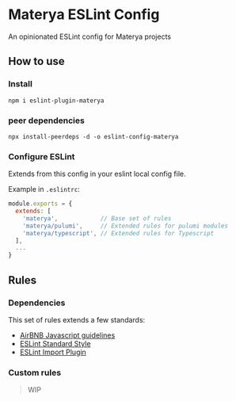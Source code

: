 # Materya ESLint Config

An opinionated ESLint config for Materya projects

## How to use

### Install

```
npm i eslint-plugin-materya
```

### peer dependencies

```
npx install-peerdeps -d -o eslint-config-materya
```

### Configure ESLint

Extends from this config in your eslint local config file.

Example in `.eslintrc`:

```js
module.exports = {
  extends: [
    'materya',            // Base set of rules
    'materya/pulumi',     // Extended rules for pulumi modules
    'materya/typescript', // Extended rules for Typescript
  ],
  ...
}

```

## Rules

### Dependencies

This set of rules extends a few standards:

* [AirBNB Javascript guidelines](https://github.com/airbnb/javascript)
* [ESLint Standard Style](https://github.com/standard/eslint-config-standard)
* [ESLint Import Plugin](https://github.com/benmosher/eslint-plugin-import)

### Custom rules

> WIP

